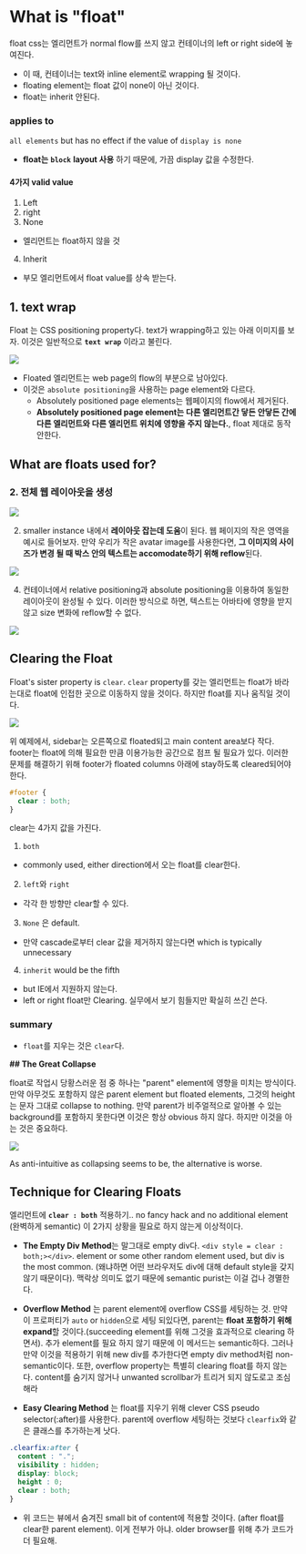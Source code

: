 # What is "float"

float css는 엘리먼트가 normal flow를 쓰지 않고 컨테이너의 left or right side에 놓여진다.
- 이 때, 컨테이너는 text와 inline element로 wrapping 될 것이다.
- floating element는 float 값이 none이 아닌 것이다.
- float는 inherit 안된다.

### applies to
`all elements` but has no effect if the value of `display is none`

- **float는** **`block`** **layout 사용** 하기 때문에, 가끔 display 값을 수정한다.

#### 4가지 valid value
1. Left
2. right
3. None
  - 엘리먼트는 float하지 않을 것
4. Inherit
  - 부모 엘리먼트에서 float value를 상속 받는다.

## **1. text wrap**
Float 는 CSS positioning property다. text가 wrapping하고 있는 아래 이미지를 보자. 이것은 일반적으로 **`text wrap`** 이라고 불린다.

<img src = "https://css-tricks.com/wp-content/csstricks-uploads/web-text-wrap.png">

- Floated 엘리먼트는 web page의 flow의 부분으로 남아있다.
- 이것은 `absolute positioning`을 사용하는 page element와 다르다.
  - Absolutely positioned page elements는 웹페이지의 flow에서 제거된다.
  -  **Absolutely positioned page element는 다른 엘리먼트간 닿든 안닿든 간에 다른 엘리먼트와 다른 엘리먼트 위치에 영향을 주지 않는다.**, float 제대로 동작 안한다.



## What are floats used for?

### **2. 전체 웹 레이아웃을 생성**

<img src = "https://css-tricks.com/wp-content/csstricks-uploads/web-layout.png" />

2. smaller instance 내에서 **레이아웃 잡는데 도움**이 된다. 웹 페이지의 작은 영역을 예시로 들어보자. 만약 우리가 작은 avatar image를 사용한다면, **그 이미지의 사이즈가 변경 될 때 박스 안의 텍스트는 accomodate하기 위해 reflow**된다.

<img src = "https://css-tricks.com/wp-content/csstricks-uploads/reflow-example-1.png">

4. 컨테이너에서 relative positioning과 absolute positioning을 이용하여 동일한 레이아웃이 완성될 수 있다. 이러한 방식으로 하면, 텍스트는 아바타에 영향을 받지 않고 size 변화에 reflow할 수 없다.

<img src = "https://css-tricks.com/wp-content/csstricks-uploads/reflow-example-2.png">


## Clearing the Float

Float's sister property is `clear`. `clear` property를 갖는 엘리먼트는 float가 바라는대로 float에 인접한 곳으로 이동하지 않을 것이다. 하지만  float를 지나 움직일 것이다.

<img src = "https://css-tricks.com/wp-content/csstricks-uploads/unclearedfooter.png" />

위 예제에서, sidebar는 오른쪽으로 floated되고 main content area보다 작다. footer는 float에 의해 필요한 만큼 이용가능한 공간으로 점프 될 필요가 있다. 이러한 문제를 해결하기 위해 footer가 floated columns 아래에 stay하도록 cleared되어야 한다.

```css
#footer {
  clear : both;
}
```

clear는 4가지 값을 가진다.
1. `both`
  - commonly used, either direction에서 오는 float를 clear한다.

2. `left`와 `right`
  - 각각 한 방향만 clear할 수 있다.

3. `None` 은 default.
  - 만약 cascade로부터 clear 값을 제거하지 않는다면 which is typically unnecessary

4. `inherit` would be the fifth
  - but IE에서 지원하지 않는다.
  - left or right float만 Clearing. 실무에서 보기 힘들지만 확실히 쓰긴 쓴다.

### summary
- `float`를 지우는 것은 `clear`다.


**## The Great Collapse**

float로 작업시 당황스러운 점 중 하나는 "parent" element에 영향을 미치는 방식이다. 만약 아무것도 포함하지 않은 parent element but floated elements, 그것의 height는 문자 그대로 collapse to nothing. 만약 parent가 비주얼적으로 알아볼 수 있는 background를 포함하지 못한다면 이것은 항상 obvious 하지 않다. 하지만 이것을 아는 것은 중요하다.

<img src = "https://css-tricks.com/wp-content/csstricks-uploads/collapse.png" />

As anti-intuitive as collapsing seems to be, the alternative is worse.


## Technique for Clearing Floats

엘리먼트에 **`clear : both`** 적용하기.. no fancy hack and no additional element (완벽하게 semantic) 이 2가지 상황을 필요로 하지 않는게 이상적이다.

- **The Empty Div Method**는 말그대로 empty div다. `<div style = clear : both;></div>`. element or some other random element used, but div is the most common. (왜냐하면 어떤 브라우저도 div에 대해 default style을 갖지 않기 때문이다). 맥락상 의미도 없기 때문에  semantic purist는 이걸 겁나 경멸한다.

- **Overflow Method** 는 parent element에 overflow CSS를 세팅하는 것. 만약 이 프로퍼티가 `auto` or `hidden`으로 세팅 되있다면, parent는 **float 포함하기 위해 expand**할 것이다.(succeeding element를 위해 그것을 효과적으로 clearing 하면서). 추가 element를 필요 하지 않기 때문에 이 메서드는 semantic하다. 그러나 만약 이것을 적용하기 위해 new div를 추가한다면 empty div method처럼 non-semantic이다. 또한, overflow property는 특별히 clearing float를 하지 않는다. content를 숨기지 않거나 unwanted scrollbar가 트리거 되지 않도로고 조심해라

- **Easy Clearing Method** 는 float를 지우기 위해 clever CSS pseudo selector(:after)를 사용한다. parent에 overflow 세팅하는 것보다 `clearfix`와 같은 클래스를 추가하는게 낫다.

```css
.clearfix:after {
  content : ".";
  visibility : hidden;
  display: block;
  height : 0;
  clear : both;
}
```
  - 위 코드는 뷰에서 숨겨진 small bit of content에 적용할 것이다. (after float를 clear한 parent element). 이게 전부가 아냐. older browser를 위해 추가 코드가 더 필요해.
